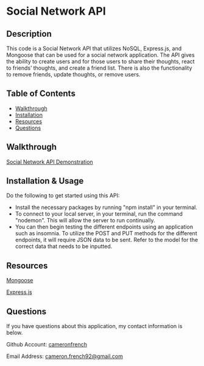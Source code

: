 # Social Network API
## Description
This code is a Social Network API that utilizes NoSQL, Express.js, and Mongoose that can be used for a social network application. The API gives the ability to create users and for those users to share their thoughts, react to friends’ thoughts, and create a friend list. There is also the functionality to remove friends, update thoughts, or remove users. 

## Table of Contents
  - [Walkthrough](#walkthrough)
  - [Installation](#installation)
  - [Resources](#resources)
  - [Questions](#questions)

## Walkthrough
[Social Network API Demonstration](https://drive.google.com/file/d/1rD6AHVwRqj1sknLbPQrqoBmDPlcLFD9q/view)

## Installation & Usage
Do the following to get started using this API:
- Install the necessary packages by running "npm install" in your terminal. 
- To connect to your local server, in your terminal, run the command "nodemon". This will allow the server to run continually. 
- You can then begin testing the different endpoints using an application such as insomnia. To utilize the POST and PUT methods for the different endpoints, it will require JSON data to be sent. Refer to the model for the correct data that needs to be inputted. 

## Resources

[Mongoose](https://mongoosejs.com/)

[Express.js](https://expressjs.com/)

## Questions

If you have questions about this application, my contact information is below. 

Github Account: [cameronfrench](https://github.com/cameronfrench)

Email Address: [cameron.french92@gmail.com](mailto:cameron.french92@gmail.com)